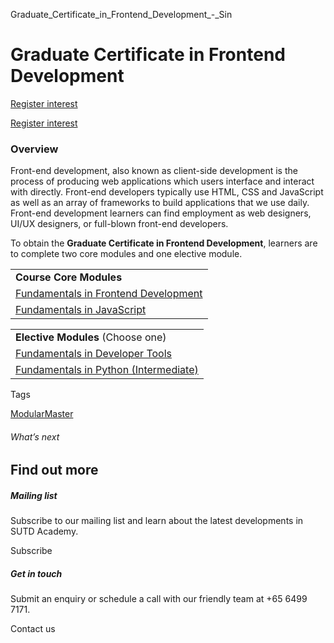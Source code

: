 Graduate_Certificate_in_Frontend_Development_-_Sin



Graduate Certificate in Frontend Development
============================================

[Register interest](/admissions/academy/register-your-interest/?coursename=graduate-certificate-in-frontend-development)

[Register interest](/admissions/academy/register-your-interest/?coursename=graduate-certificate-in-frontend-development)

### Overview

Front-end development, also known as client-side development is the process of producing web applications which users interface and interact with directly. Front-end developers typically use HTML, CSS and JavaScript as well as an array of frameworks to build applications that we use daily. Front-end development learners can find employment as web designers, UI/UX designers, or full-blown front-end developers.

To obtain the **Graduate Certificate in Frontend Development**, learners are to complete two core modules and one elective module.

|  |
| --- |
| **Course Core Modules** |
| [Fundamentals in Frontend Development](/course/Fundamentals-in-Front-End-Development) |
| [Fundamentals in JavaScript](/course/Fundamentals-in-JavaScript) |

|  |
| --- |
| **Elective Modules** (Choose one) |
| [Fundamentals in Developer Tools](/course/Fundamentals-in-Developer-Tools) |
| [Fundamentals in Python (Intermediate)](/course/Programming-Fundamentals-in-Python) |

Tags

[ModularMaster](/admissions/academy/courses-and-modules/?academy-type-course=792)

###### What’s next

Find out more
-------------

##### Mailing list

Subscribe to our mailing list and learn about the latest developments in SUTD Academy.

Subscribe

##### Get in touch

Submit an enquiry or schedule a call with our friendly team at +65 6499 7171.

Contact us

